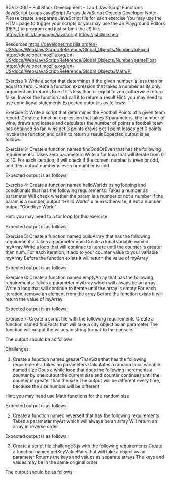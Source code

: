 BCVD1006 – Full Stack Development – Lab 1
JavaScript Functions
JavaScript Loops
JavaScript Arrays
JavaScript Objects
Developer Note:
Please create a separate JavaScript file for each exercise
You may use the HTML page to trigger your scripts or you may use the JS Playground Editors (REPL) to program and just submit the JS file.
https://repl.it/languages/javascript
https://jsfiddle.net/


Resources
https://developer.mozilla.org/en-US/docs/Web/JavaScript/Reference/Global_Objects/Number/toFixed
https://developer.mozilla.org/en-US/docs/Web/JavaScript/Reference/Global_Objects/Number/parseFloat
https://developer.mozilla.org/en-US/docs/Web/JavaScript/Reference/Global_Objects/Math/PI


Exercise 1:
Write a script that determines if the given number is less than or equal to zero.
Create a function expression that takes a number as its only argument and returns true if it's less than or equal to zero, otherwise return false.
Invoke the function and call it to return a result
Hint: you may need to use conditional statements
Expected output is as follows:

       


Exercise 2:
Write a script that determines the Football Points of a given team record.
Create a function expression that takes 3 parameters, the number of wins, draws and losses and calculates the number of points a football team has obtained so far.
wins get 3 points
draws get 1 point
losses get 0 points
Invoke the function and call it to return a result
Expected output is as follows:

   
Exercise 3:
Create a function named findOddOrEven that has the following requirements:
Takes zero parameters
Write a for loop that will iterate from 0 to 10. 
For each iteration, it will check if the current number is even or odd, and then output
number is even or number is odd

Expected output is as follows:



Exercise 4:
Create a function named helloWorlds using looping and conditionals that has the following requirements:
Takes a number as parameter 
Will check whether the param is a number or not a number
If the param is a number, output “Hello World” x num
Otherwise, if not a number output “Goodbye World”

Hint: you may need to a for loop for this exercise


Expected output is as follows:






Exercise 5:
Create a function named buildArray that has the following requirements:
Takes a parameter num
Create a local variable named myArray
Write a loop that will continue to iterate until the counter is greater than num. 
For each iteration, it add to your counter value to your variable myArray
Before the function exists it will return the value of myArray

Expected output is as follows:








Exercise 6:
Create a function named emptyArray that has the following requirements:
Takes a parameter myArray which will always be an array
Write a loop that will continue to iterate until the array is empty
For each iteration, remove an element from the array
Before the function exists it will return the value of myArray

Expected output is as follows:







Exercise 7:
Create a script file with the following requirements
Create a function named findFacts that will take a city object as an parameter
The function will output the values in string format to the console

The output should be as follows:






Challenges:
1. Create a function named greaterThanSize that has the following requirements:
Takes no parameters
Calculates a random local variable named size
Does a while loop that does the following
increments a counter by one
output the current size and counter
continues until the counter is greater than the size
The output will be different every time, because the size number will be different

Hint: you may need use Math functions for the random size


Expected output is as follows:






2. Create a function named reverseIt that has the following requirements:
Takes a parameter myArr which will always be an array
Will return an array in reverse order

Expected output is as follows:



3. Create a script file challenge3.js with the following requirements
Create a function named getKeyValuePairs that will take a object as an parameter
Returns the keys and values as separate arrays
The keys and values may be in the same original order

The output should be as follows:

